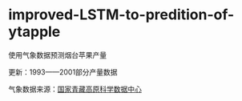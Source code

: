 # improved-LSTM-to-predition-of-ytapple

使用气象数据预测烟台苹果产量

更新：1993——2001部分产量数据

气象数据来源：[国家青藏高原科学数据中心](https://data.tpdc.ac.cn/zh-hans/data/8028b944-daaa-4511-8769-965612652c49)

